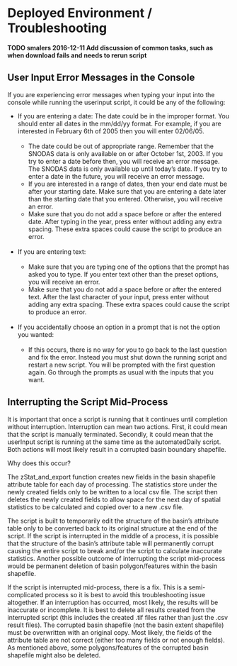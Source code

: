 # Deployed Environment / Troubleshooting

**TODO smalers 2016-12-11 Add discussion of common tasks, such as when download fails and needs to rerun script**

## User Input Error Messages in the Console

If you are experiencing error messages when typing your input into the console while running the userinput script, it could be any of the following: 

- If you are entering a date: The date could be in the improper format. You should enter all dates in the mm/dd/yy format. For example, if you are interested in February 6th of 2005 then you will enter 02/06/05. <br><br>
	* The date could be out of appropriate range. Remember that the SNODAS data is only available on or after October 1st, 2003. If you try to enter a date before then, you will receive an error message. The SNODAS data is
	only available up until today’s date. If you try to enter a date in the future, you will receive an error message. 
	* If you are interested in a range of dates, then your end date must be after your starting date. Make sure that you are entering a date later than the starting date that you entered. Otherwise, you will receive an error. 
	* Make sure that you do not add a space before or after the entered date. After typing in the year, press enter without adding any extra spacing. These extra spaces could cause the script to produce an error. <br><br>
- If you are entering text:<br><br>
	* Make sure that you are typing one of the options that the prompt has asked you to type. If you enter text other than the preset options, you will receive an error. 
	* Make sure that you do not add a space before or after the entered text. After the last character of your input, press enter without adding any extra spacing. These extra spaces could cause the script to produce an error. <br><br>
- If you accidentally choose an option in a prompt that is not the option you wanted:<br><br>
	* If this occurs, there is no way for you to go back to the last question and fix the error. Instead you must shut down the running script and restart a new script. You will be prompted with the first question again. Go through the prompts as usual with the inputs that you want. 

## Interrupting the Script Mid-Process

It is important that once a script is running that it continues until completion without interruption. Interruption can mean two actions. First, it could mean that the script is manually terminated. Secondly, 
it could mean that the userInput  script is running at the same time as the automatedDaily  script. Both actions will most likely result in a corrupted basin boundary shapefile. 

Why does this occur? 

The zStat_and_export function creates new fields in the basin shapefile attribute table for each day of processing. The statistics store under the newly created fields only to be written to a local csv file. 
The script then deletes the newly created fields to allow space for the next day of spatial statistics to be calculated and copied over to a new .csv file. <br>

The script is built to temporarily edit the structure of the basin’s attribute table only to be converted back to its original structure at the end of the script. If the script is interrupted in the middle 
of a process, it is possible that the structure of the basin’s attribute table will permanently corrupt causing the entire script to break and/or the script to calculate inaccurate statistics. Another possible outcome 
of interrupting the script mid-process would be permanent deletion of basin polygon/features within the basin shapefile.  <br>

If the script is interrupted mid-process, there is a fix. This is a semi-complicated process so it is best to avoid this troubleshooting issue altogether. If an interruption has occurred, most likely, the results 
will be inaccurate or incomplete. It is best to delete all results created from the interrupted script (this includes the created .tif files rather than just the .csv result files). The corrupted basin shapefile 
(not the basin extent shapefile) must be overwritten with an original copy. Most likely, the fields of the attribute table are not correct (either too many fields or not enough fields). As mentioned above, some 
polygons/features of the corrupted basin shapefile might also be deleted. <br>